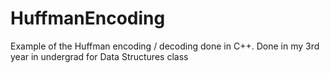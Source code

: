 # HuffmanEncoding
Example of the Huffman encoding / decoding done in C++. Done in my 3rd year in undergrad for Data Structures class
